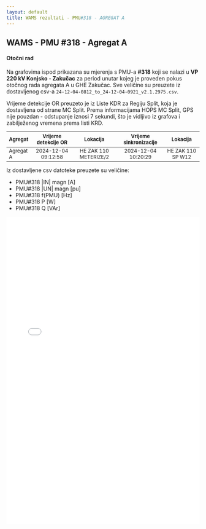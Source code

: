 ```yaml
---
layout: default
title: WAMS rezultati - PMU#318 - AGREGAT A
---
```


## WAMS - PMU #318 - Agregat A 

#### Otočni rad

Na grafovima ispod prikazana su mjerenja s PMU-a **#318** koji se nalazi u **VP 220 kV Konjsko - Zakučac** za period unutar
kojeg je proveden pokus otočnog rada agregata A u GHE Zakučac.
Sve veličine su preuzete iz dostavljenog csv-a `24-12-04-0812_to_24-12-04-0921_v2.1.2975.csv`.

Vrijeme detekcije OR preuzeto je iz Liste KDR za Regiju Split, koja je dostavljena od strane MC Split.
Prema informacijama HOPS MC Split, GPS nije pouzdan - odstupanje iznosi 7 sekundi, što je vidljivo iz grafova i zabilježenog
vremena prema listi KRD.

<style scoped>
table {
  font-size: 13px;
}
</style>

| Agregat | Vrijeme detekcije OR |  Lokacija             | Vrijeme sinkronizacije | Lokacija          |
| :------ | :------------------: | :------------------:  | :---------------------:|:-----------------:|
|Agregat A| 2024-12-04 09:12:58  | HE ZAK 110 METERIZE/2 | 2024-12-04 10:20:29    | HE ZAK 110 SP W12 |

Iz dostavljene csv datoteke preuzete su veličine:
* PMU#318 &#124;IN&#124; magn [A]
* PMU#318 &#124;UN&#124; magn [pu]
* PMU#318 f(PMU) [Hz]
* PMU#318 P [W]
* PMU#318 Q [VAr]

<div class="wide-graph">
    <iframe src="{{ site.baseurl }}/wams-or/or-agregata-a-pmu-318.html" width="100%" height="800px" frameborder="0"></iframe>
</div>